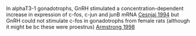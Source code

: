 In alphaT3-1 gonadotrophs, GnRH stimulated a concentration-dependent increase in expression of c-fos, c-jun and junB mRNA [Cesnjaj 1994](https://doi.org/10.1210/endo.135.2.7518388) but GnRH could not stimulate c-fos in gonadotrophs from female rats (although it might be bc these were proestrus) [Armstrong 1998](https://doi.org/10.1177%2F002215549804600807)